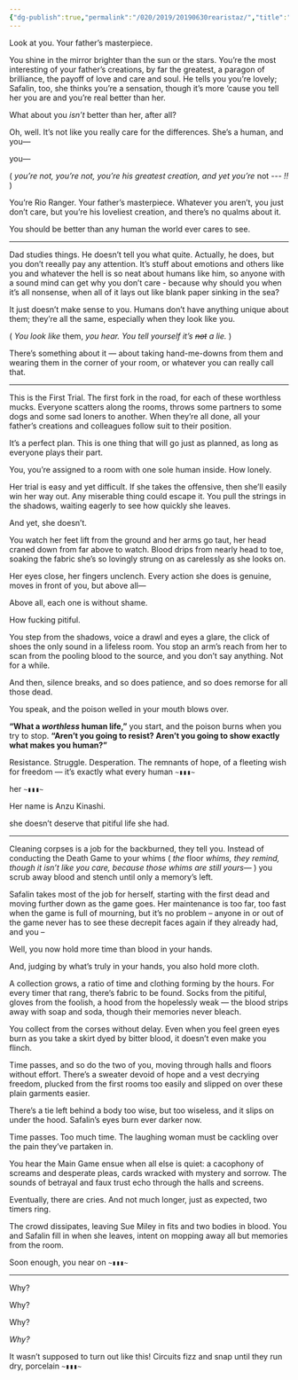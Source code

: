 ```yaml
---
{"dg-publish":true,"permalink":"/020/2019/20190630rearistaz/","title":"rearistaz.","tags":["YTTD","Unfinished"],"noteIcon":"1","created":"2024-10-19T20:27:19.204-07:00","updated":"2024-09-26T19:19:25.950-07:00"}
---
```


Look at you. Your father’s masterpiece.

You shine in the mirror brighter than the sun or the stars. You’re the most interesting of your father’s creations, by far the greatest, a paragon of brilliance, the payoff of love and care and soul. He tells you you’re lovely; Safalin, too, she thinks you’re a sensation, though it’s more ‘cause you tell her you are and you’re real better than her.

What about you *isn’t* better than her, after all?

Oh, well. It’s not like you really care for the differences. She’s a human, and you—

you—

( *you’re not, you’re not, you’re his greatest creation, and yet you’re* not *--- !!* )

You’re Rio Ranger. Your father’s masterpiece. Whatever you aren’t, you just don’t care, but you’re his loveliest creation, and there’s no qualms about it.

You should be better than any human the world ever cares to see.

---

Dad studies things. He doesn’t tell you what quite. Actually, he does, but you don’t reeally pay any attention. It’s stuff about emotions and others like you and whatever the hell is so neat about humans like him, so anyone with a sound mind can get why you don’t care - because why should you when it’s all nonsense, when all of it lays out like blank paper sinking in the sea?

It just doesn’t make sense to you. Humans don’t have anything unique about them; they’re all the same, especially when they look like you.

( *You look like* them, *you hear. You tell yourself it’s ~~not~~ a lie.* )

There’s something about it — about taking hand-me-downs from them and wearing them in the corner of your room, or whatever you can really call that. 

---

This is the First Trial. The first fork in the road, for each of these worthless mucks. Everyone scatters along the rooms, throws some partners to some dogs and some sad loners to another. When they’re all done, all your father’s creations and colleagues follow suit to their position.

It’s a perfect plan. This is one thing that will go just as planned, as long as everyone plays their part.

You, you’re assigned to a room with one sole human inside. How lonely.

Her trial is easy and yet difficult. If she takes the offensive, then she’ll easily win her way out. Any miserable thing could escape it. You pull the strings in the shadows, waiting eagerly to see how quickly she leaves.

And yet, she doesn’t.

You watch her feet lift from the ground and her arms go taut, her head craned down from far above to watch. Blood drips from nearly head to toe, soaking the fabric she’s so lovingly strung on as carelessly as she looks on.

Her eyes close, her fingers unclench. Every action she does is genuine, moves in front of you, but above all—

Above all, each one is without shame.

How fucking pitiful.

You step from the shadows, voice a drawl and eyes a glare, the click of shoes the only sound in a lifeless room. You stop an arm’s reach from her to scan from the pooling blood to the source, and you don’t say anything. Not for a while.

And then, silence breaks, and so does patience, and so does remorse for all those dead.

You speak, and the poison welled in your mouth blows over.

**“What a *worthless* human life,”** you start, and the poison burns when you try to stop. **“Aren’t you going to resist? Aren’t you going to show exactly what makes you human?”**

Resistance. Struggle. Desperation. The remnants of hope, of a fleeting wish for freedom — it’s exactly what every human `~▮▮▮~`

her `~▮▮▮~`

Her name is Anzu Kinashi.

she doesn’t deserve that pitiful life she had.

---

Cleaning corpses is a job for the backburned, they tell you. Instead of conducting the Death Game to your whims ( *the* floor *whims, they remind, though it isn’t like you care, because those whims are still yours—* ) you scrub away blood and stench until only a memory’s left.

Safalin takes most of the job for herself, starting with the first dead and moving further down as the game goes. Her maintenance is too far, too fast when the game is full of mourning, but it’s no problem – anyone in or out of the game never has to see these decrepit faces again if they already had, and you –

Well, you now hold more time than blood in your hands.

And, judging by what’s truly in your hands, you also hold more cloth.

A collection grows, a ratio of time and clothing forming by the hours. For every timer that rang, there’s fabric to be found. Socks from the pitiful, gloves from the foolish, a hood from the hopelessly weak — the blood strips away with soap and soda, though their memories never bleach.

You collect from the corses without delay. Even when you feel green eyes burn as you take a skirt dyed by bitter blood, it doesn’t even make you flinch.

Time passes, and so do the two of you, moving through halls and floors without effort. There’s a sweater devoid of hope and a vest decrying freedom, plucked from the first rooms too easily and slipped on over these plain garments easier.

There’s a tie left behind a body too wise, but too wiseless, and it slips on under the hood. Safalin’s eyes burn ever darker now.

Time passes. Too much time. The laughing woman must be cackling over the pain they’ve partaken in.

You hear the Main Game ensue when all else is quiet: a cacophony of screams and desperate pleas, cards wracked with mystery and sorrow. The sounds of betrayal and faux trust echo through the halls and screens.

Eventually, there are cries. And not much longer, just as expected, two timers ring.

The crowd dissipates, leaving Sue Miley in fits and two bodies in blood. You and Safalin fill in when she leaves, intent on mopping away all but memories from the room.

Soon enough, you near on `~▮▮▮~`

---

Why?

Why?

Why?

*Why?*

It wasn’t supposed to turn out like this! Circuits fizz and snap until they run dry, porcelain `~▮▮▮~`